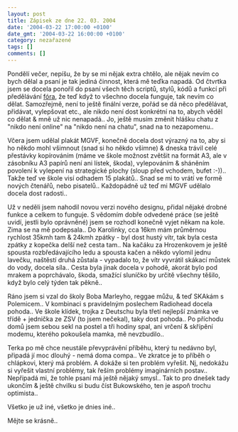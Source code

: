 ```yaml
---
layout: post
title: Zápisek ze dne 22. 03. 2004
date: '2004-03-22 17:00:00 +0100'
date_gmt: '2004-03-22 16:00:00 +0100'
category: nezařazené
tags: []
comments: []
---
```

<p>Pondělí večer, nepíšu, že by se mi nějak extra chtělo, ale nějak nevím co bych dělal  a psaní je tak jediná činnost, která mě teďka napadá. Od čtvrtka jsem se docela ponořil  do psaní všech těch scriptů, stylů, kódů a funkcí při předělávání  <a href="http://mgvforum.wz.cz">fóra</a>, že teď  když to všechno docela funguje, tak nevím co dělat. Samozřejmě, není to ještě  finální verze, pořád se dá něco předělávat, přidávat, vylepšovat etc., ale nikdo  není dost konkrétní na to, abych věděl co dělat &amp; mně už nic nenapadá.. Jo, ještě  musím změnit hlášku chatu z &quot;nikdo není online&quot; na &quot;nikdo není  na chatu&quot;, snad na to nezapomenu..</p>
<p>Včera jsem udělal plakát MGVF, konečně docela dost výrazný na to, aby si ho někdo  mohl všimnout (snad si ho někdo všimne) &amp; dneska trávil celé přestávky  kopírováním (máme ve škole možnost zvětšit na formát A3, ale v zásobníku A3 papírů  není ani lístek, škoda), vylepováním &amp; sháněním povolení k vylepení na strategické  plochy (sloup před vchodem, bufet :-)).. Takže teď ve škole visí odhadem 15 plakátů..  Snad se mi to vrátí ve formě nových čtenářů, nebo pisatelů.. Každopádně už teď mi MGVF  udělalo docela dost radosti..</p>
<p>Už v neděli jsem nahodil novou verzi nového designu, přidal nějaké drobné funkce  a celkem to funguje. S vědomím dobře odvedené práce (se ještě uvidí, jestli bylo  oprávněné) jsem se rozhodl konečně vyjet někam na kole. Zima se na mě podepsala..  Do Karolinky, cca 16km mám průměrnou rychlost 35kmh tam &amp; 24kmh zpátky - byl  dost hustý vítr, tak byla cesta zpátky z kopečka delší než cesta tam.. Na kačáku  za Hrozenkovem je ještě spousta rozbředávajícího ledu a spousta kačen a někdo  vylomil jednu lavečku, naštěstí druhá zůstala - vypadalo to, že vítr vyvrátil skákací  můstek do vody, docela síla.. Cesta byla jinak docela v pohodě, akorát bylo pod mrakem  a poprchávalo, škoda, smažící sluníčko by určitě všechny těšilo, když bylo celý  týden tak pěkně..</p>
<p>Ráno jsem si vzal do školy Boba Marleyho, reggae můžu, &amp; teď SKAkám s  Polemicem.. V kombinaci  s pravidelným poslechem Radiohead docela pohoda.. Ve škole klídek, trojka z Deutschu  byla třetí nejlepší známka ve třídě + jednička ze ZSV (to jsem nečekal), taky  dost pohoda.. Po příchodu domů jsem sebou sekl na postel a tři hodiny spal, ani vrčení  &amp; skřípění modemu, kterého pokoušela mamka, mě nevzbudilo..</p>
<p>Terka po mě chce neustále převyprávění příběhu, který tu nedávno byl, připadá  jí moc dlouhý - nemá doma compa.. Ve zkratce je to příběh o chlápkovi, který  má problém. A dokáže si ten problém vyřešit. Nj, nedokážu si vyřešit vlastní problémy,  tak řeším problémy imaginárních postav.. Nepřipadá mi, že tohle psaní má ještě  nějaký smysl.. Tak to pro dnešek tady ukončím &amp; ještě chvilku si budu číst  Bukowského, ten je aspoň trochu optimista..</p>
<p>Všetko je už iné, všetko je dnies iné..</p>
<p>Mějte se krásně..</p>
